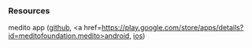 ### Resources
medito app (<a href=https://github.com/meditohq/medito-app>github</a>, <a href=https://play.google.com/store/apps/details?id=meditofoundation.medito>android</a>, <a href=https://apps.apple.com/us/app/medito/id1500780518>ios</a>)
